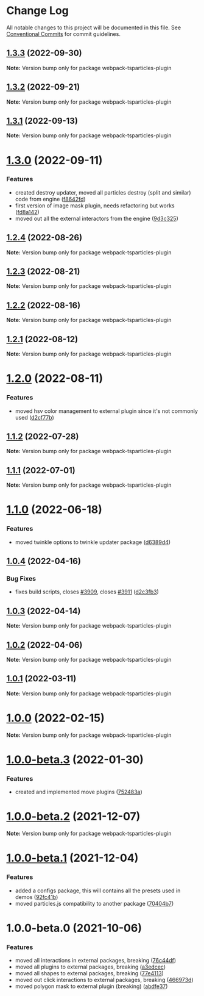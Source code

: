# Change Log

All notable changes to this project will be documented in this file.
See [Conventional Commits](https://conventionalcommits.org) for commit guidelines.

## [1.3.3](https://github.com/matteobruni/tsparticles/compare/webpack-tsparticles-plugin@1.3.2...webpack-tsparticles-plugin@1.3.3) (2022-09-30)

**Note:** Version bump only for package webpack-tsparticles-plugin





## [1.3.2](https://github.com/matteobruni/tsparticles/compare/webpack-tsparticles-plugin@1.3.1...webpack-tsparticles-plugin@1.3.2) (2022-09-21)

**Note:** Version bump only for package webpack-tsparticles-plugin





## [1.3.1](https://github.com/matteobruni/tsparticles/compare/webpack-tsparticles-plugin@1.3.0...webpack-tsparticles-plugin@1.3.1) (2022-09-13)

**Note:** Version bump only for package webpack-tsparticles-plugin





# [1.3.0](https://github.com/matteobruni/tsparticles/compare/webpack-tsparticles-plugin@1.2.4...webpack-tsparticles-plugin@1.3.0) (2022-09-11)


### Features

* created destroy updater, moved all particles destroy (split and similar) code from engine ([f8642fd](https://github.com/matteobruni/tsparticles/commit/f8642fda3f43688ae7a0df55f5b06bb2a45d9e80))
* first version of image mask plugin, needs refactoring but works ([fd8a142](https://github.com/matteobruni/tsparticles/commit/fd8a1425f47e480c5703b8b3e2fe48ccdba5c79c))
* moved out all the external interactors from the engine ([9d3c325](https://github.com/matteobruni/tsparticles/commit/9d3c32514c8682fa6ed466185751de80c4fe0baa))





## [1.2.4](https://github.com/matteobruni/tsparticles/compare/webpack-tsparticles-plugin@1.2.2...webpack-tsparticles-plugin@1.2.4) (2022-08-26)

**Note:** Version bump only for package webpack-tsparticles-plugin





## [1.2.3](https://github.com/matteobruni/tsparticles/compare/webpack-tsparticles-plugin@1.2.2...webpack-tsparticles-plugin@1.2.3) (2022-08-21)

**Note:** Version bump only for package webpack-tsparticles-plugin





## [1.2.2](https://github.com/matteobruni/tsparticles/compare/webpack-tsparticles-plugin@1.2.1...webpack-tsparticles-plugin@1.2.2) (2022-08-16)

**Note:** Version bump only for package webpack-tsparticles-plugin





## [1.2.1](https://github.com/matteobruni/tsparticles/compare/webpack-tsparticles-plugin@1.2.0...webpack-tsparticles-plugin@1.2.1) (2022-08-12)

**Note:** Version bump only for package webpack-tsparticles-plugin





# [1.2.0](https://github.com/matteobruni/tsparticles/compare/webpack-tsparticles-plugin@1.1.2...webpack-tsparticles-plugin@1.2.0) (2022-08-11)


### Features

* moved hsv color management to external plugin since it's not commonly used ([d2cf77b](https://github.com/matteobruni/tsparticles/commit/d2cf77b6b4a81c09ed46c137941e7d6eddf5ea43))





## [1.1.2](https://github.com/matteobruni/tsparticles/compare/webpack-tsparticles-plugin@1.1.1...webpack-tsparticles-plugin@1.1.2) (2022-07-28)

**Note:** Version bump only for package webpack-tsparticles-plugin





## [1.1.1](https://github.com/matteobruni/tsparticles/compare/webpack-tsparticles-plugin@1.1.0...webpack-tsparticles-plugin@1.1.1) (2022-07-01)

**Note:** Version bump only for package webpack-tsparticles-plugin





# [1.1.0](https://github.com/matteobruni/tsparticles/compare/webpack-tsparticles-plugin@1.0.4...webpack-tsparticles-plugin@1.1.0) (2022-06-18)


### Features

* moved twinkle options to twinkle updater package ([d6389d4](https://github.com/matteobruni/tsparticles/commit/d6389d4750bdbd2945a1fe84a781671e618122d2))





## [1.0.4](https://github.com/matteobruni/tsparticles/compare/webpack-tsparticles-plugin@1.0.3...webpack-tsparticles-plugin@1.0.4) (2022-04-16)


### Bug Fixes

* fixes build scripts, closes [#3909](https://github.com/matteobruni/tsparticles/issues/3909), closes [#3911](https://github.com/matteobruni/tsparticles/issues/3911) ([d2c3fb3](https://github.com/matteobruni/tsparticles/commit/d2c3fb33ff9c9d529f2609f89c63cb6e1e61ecda))





## [1.0.3](https://github.com/matteobruni/tsparticles/compare/webpack-tsparticles-plugin@1.0.2...webpack-tsparticles-plugin@1.0.3) (2022-04-14)

**Note:** Version bump only for package webpack-tsparticles-plugin





## [1.0.2](https://github.com/matteobruni/tsparticles/compare/webpack-tsparticles-plugin@1.0.1...webpack-tsparticles-plugin@1.0.2) (2022-04-06)

**Note:** Version bump only for package webpack-tsparticles-plugin





## [1.0.1](https://github.com/matteobruni/tsparticles/compare/webpack-tsparticles-plugin@1.0.0...webpack-tsparticles-plugin@1.0.1) (2022-03-11)

**Note:** Version bump only for package webpack-tsparticles-plugin





# [1.0.0](https://github.com/matteobruni/tsparticles/compare/webpack-tsparticles-plugin@1.0.0-beta.3...webpack-tsparticles-plugin@1.0.0) (2022-02-15)

**Note:** Version bump only for package webpack-tsparticles-plugin





# [1.0.0-beta.3](https://github.com/matteobruni/tsparticles/compare/webpack-tsparticles-plugin@1.0.0-beta.2...webpack-tsparticles-plugin@1.0.0-beta.3) (2022-01-30)


### Features

* created and implemented move plugins ([752483a](https://github.com/matteobruni/tsparticles/commit/752483aeeb94dd851dc27fe75e4c258fd87f0a90))





# [1.0.0-beta.2](https://github.com/matteobruni/tsparticles/compare/webpack-tsparticles-plugin@1.0.0-beta.1...webpack-tsparticles-plugin@1.0.0-beta.2) (2021-12-07)

**Note:** Version bump only for package webpack-tsparticles-plugin





# [1.0.0-beta.1](https://github.com/matteobruni/tsparticles/compare/webpack-tsparticles-plugin@1.0.0-beta.0...webpack-tsparticles-plugin@1.0.0-beta.1) (2021-12-04)


### Features

* added a configs package, this will contains all the presets used in demos ([92fc41b](https://github.com/matteobruni/tsparticles/commit/92fc41b77a35295aee787b72952134d25899f251))
* moved particles.js compatibility to another package ([70404b7](https://github.com/matteobruni/tsparticles/commit/70404b74b26da4b9a28b5d6d646cd9ed6c0635f1))





# 1.0.0-beta.0 (2021-10-06)


### Features

* moved all interactions in external packages, breaking ([76c44df](https://github.com/matteobruni/tsparticles/commit/76c44dfa64cae994ddb1a004e7ff6cdbe3a4b5a9))
* moved all plugins to external packages, breaking ([a3edcec](https://github.com/matteobruni/tsparticles/commit/a3edcecd129009e7d9af138dd9a1285360e7003d))
* moved all shapes to external packages, breaking ([77e4113](https://github.com/matteobruni/tsparticles/commit/77e411338f65ab076fe85c0f143c13417147d4b5))
* moved out click interactions to external packages, breaking ([466973d](https://github.com/matteobruni/tsparticles/commit/466973ddbcc382c27c03f7b3518dea99c5e1949c))
* moved polygon mask to external plugin (breaking) ([abdfe37](https://github.com/matteobruni/tsparticles/commit/abdfe37f250a4f357f4491bb7ff0e54da6a7303e))
